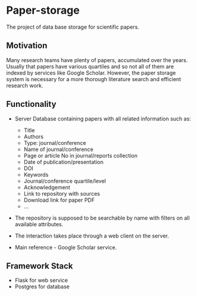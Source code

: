 # Paper-storage
The project of data base storage for scientific papers.

## Motivation
Many research teams have plenty of papers, accumulated over the years. Usually that papers have various quartiles and so not all of them are indexed by services like Google Scholar. However, the paper storage system is necessary for a more thorough literature search and efficient research work.

## Functionality
* Server Database containing papers with all related information such as:
	* Title
	* Authors
	* Type: journal/conference
	* Name of journal/conference
	* Page or article No in journal/reports collection
	* Date of publication/presentation
	* DOI
	* Keywords
	* Journal/conference quartile/level
	* Acknowledgement
	* Link to repository with sources
	* Download link for paper PDF
	* ...

* The repository is supposed to be searchable by name with filters on all available attributes. 
* The interaction takes place through a web client on the server.
* Main reference - Google Scholar service.

## Framework Stack
* Flask for web service
* Postgres for database